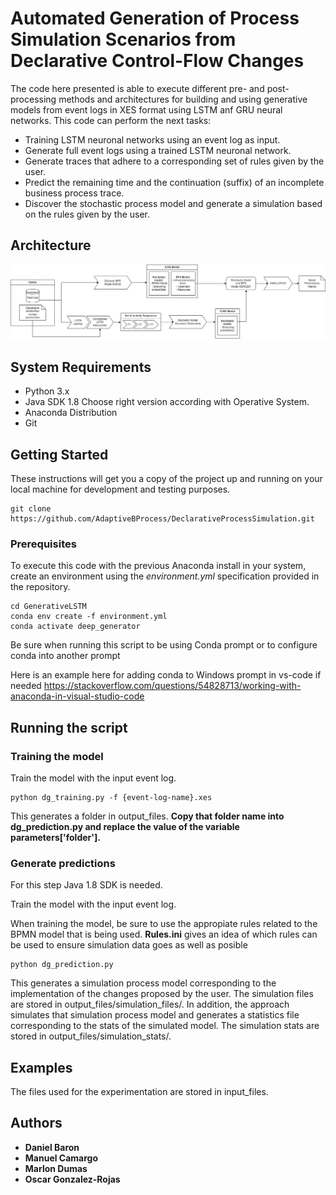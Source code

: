# Automated Generation of Process Simulation Scenarios from Declarative Control-Flow Changes

The code here presented is able to execute different pre- and post-processing methods and architectures for building and using generative models from event logs in XES format using LSTM anf GRU neural networks. This code can perform the next tasks:

* Training LSTM neuronal networks using an event log as input.
* Generate full event logs using a trained LSTM neuronal network.
* Generate traces that adhere to a corresponding set of rules given by the user.
* Predict the remaining time and the continuation (suffix) of an incomplete business process trace.
* Discover the stochastic process model and generate a simulation based on the rules given by the user.
## Architecture


![alt text](https://github.com/AdaptiveBProcess/DeclarativeProcessSimulation/blob/main/images/Pipeline%202.png)

## System Requirements
* Python 3.x
* Java SDK 1.8 Choose right version according with Operative System.
* Anaconda Distribution
* Git

## Getting Started

These instructions will get you a copy of the project up and running on your local machine for development and testing purposes.

```
git clone https://github.com/AdaptiveBProcess/DeclarativeProcessSimulation.git
```

### Prerequisites

To execute this code with the previous Anaconda install in your system, create an environment using the *environment.yml* specification provided in the repository.
```
cd GenerativeLSTM
conda env create -f environment.yml
conda activate deep_generator
```
Be sure when running this script to be using Conda prompt or to configure conda into another prompt

Here is an example here for adding conda to Windows prompt in vs-code if needed
https://stackoverflow.com/questions/54828713/working-with-anaconda-in-visual-studio-code

## Running the script

### Training the model 
Train the model with the input event log.
```
python dg_training.py -f {event-log-name}.xes
```

This generates a folder in output_files. **Copy that folder name into dg_prediction.py and replace the value of the variable parameters['folder'].**

### Generate predictions
For this step Java 1.8 SDK is needed.

Train the model with the input event log.

When training the model, be sure to use the appropiate rules related to the BPMN model that is being used. **Rules.ini** gives an idea of which rules can be used to ensure simulation data goes as well as posible
```
python dg_prediction.py
```
This generates a simulation process model corresponding to the implementation of the changes proposed by the user. The simulation files are stored in output_files/simulation_files/. In addition, the approach simulates that simulation process model and generates a statistics file corresponding to the stats of the simulated model. The simulation stats are stored in output_files/simulation_stats/.

## Examples
The files used for the experimentation are stored in input_files.


## Authors

* **Daniel Baron**
* **Manuel Camargo**
* **Marlon Dumas**
* **Oscar Gonzalez-Rojas**
